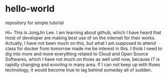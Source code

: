 # hello-world
repository for simple tutorial

Hi~ This is JongJin Lee.
I am learning about github, which I have heard that most of developer are making best use of on the internet for their works.
Actually, I have not been much on this, but what I am supposed to attend class for docker from tomorrow made me be interest in this.
I think I need to dig into more and more everything related to Cloud and Open Source Softwares, which I have not much on thoes as well until now, because IT is rapidly changing and evovling in many area. 
If I can not keep up with thoes technology, it would become true to lag behind someday all of sudden.
